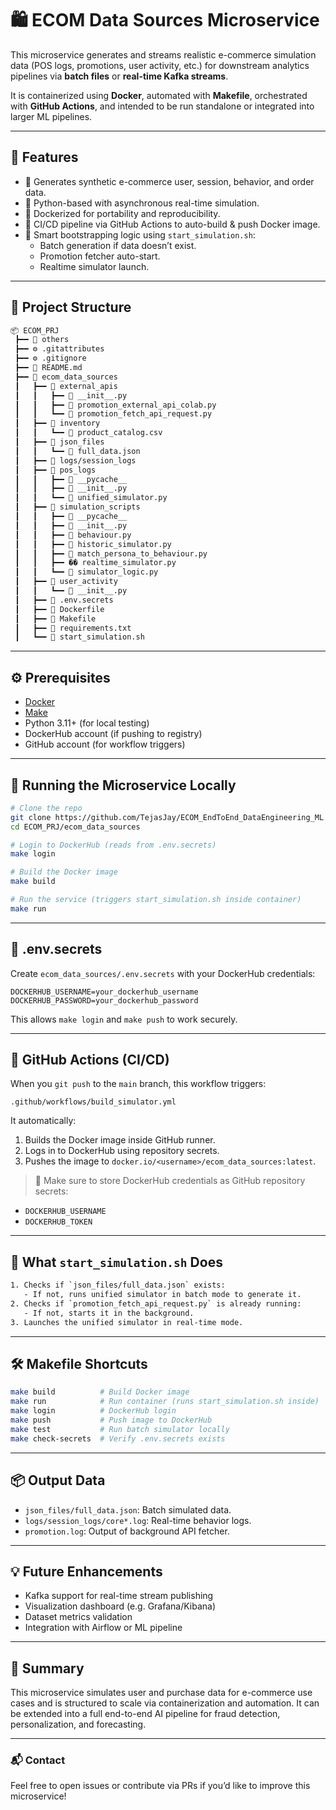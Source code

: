 
# 🛍️ ECOM Data Sources Microservice

This microservice generates and streams realistic e-commerce simulation data (POS logs, promotions, user activity, etc.) for downstream analytics pipelines via **batch files** or **real-time Kafka streams**.

It is containerized using **Docker**, automated with **Makefile**, orchestrated with **GitHub Actions**, and intended to be run standalone or integrated into larger ML pipelines.

---

## 🌟 Features

- 🧠 Generates synthetic e-commerce user, session, behavior, and order data.
- 🐍 Python-based with asynchronous real-time simulation.
- 🐳 Dockerized for portability and reproducibility.
- 🔁 CI/CD pipeline via GitHub Actions to auto-build & push Docker image.
- 🧪 Smart bootstrapping logic using `start_simulation.sh`:
  - Batch generation if data doesn’t exist.
  - Promotion fetcher auto-start.
  - Realtime simulator launch.
---

## 🧱 Project Structure

```bash
📦 ECOM_PRJ
 ┣━━ 📂 others
 ┣━━ ⚙️ .gitattributes
 ┣━━ ⚙️ .gitignore
 ┣━━ 📝 README.md
 ┣━━ 📂 ecom_data_sources
 ┃   ┣━━ 📂 external_apis
 ┃   ┃   ┣━━ 📝 __init__.py
 ┃   ┃   ┣━━ 📝 promotion_external_api_colab.py
 ┃   ┃   ┗━━ 📝 promotion_fetch_api_request.py
 ┃   ┣━━ 📂 inventory
 ┃   ┃   ┗━━ 📄 product_catalog.csv
 ┃   ┣━━ 📂 json_files
 ┃   ┃   ┗━━ 📝 full_data.json
 ┃   ┣━━ 📂 logs/session_logs
 ┃   ┣━━ 📂 pos_logs
 ┃   ┃   ┣━━ 📂 __pycache__
 ┃   ┃   ┣━━ 📝 __init__.py
 ┃   ┃   ┗━━ 📝 unified_simulator.py
 ┃   ┣━━ 📂 simulation_scripts
 ┃   ┃   ┣━━ 📂 __pycache__
 ┃   ┃   ┣━━ 📝 __init__.py
 ┃   ┃   ┣━━ 📝 behaviour.py
 ┃   ┃   ┣━━ 📝 historic_simulator.py
 ┃   ┃   ┣━━ 📝 match_persona_to_behaviour.py
 ┃   ┃   ┣━━ �� realtime_simulator.py
 ┃   ┃   ┗━━ 📝 simulator_logic.py
 ┃   ┣━━ 📂 user_activity
 ┃   ┃   ┗━━ 📝 __init__.py
 ┃   ┣━━ 📄 .env.secrets
 ┃   ┣━━ 📄 Dockerfile
 ┃   ┣━━ 📄 Makefile
 ┃   ┣━━ 📄 requirements.txt
 ┃   ┗━━ 📄 start_simulation.sh
````

* * *

## ⚙️ Prerequisites

-   [Docker](https://www.docker.com/products/docker-desktop)
-   [Make](https://www.gnu.org/software/make/)
-   Python 3.11+ (for local testing)
-   DockerHub account (if pushing to registry)
-   GitHub account (for workflow triggers)
* * *

## 🧪 Running the Microservice Locally

```bash
# Clone the repo
git clone https://github.com/TejasJay/ECOM_EndToEnd_DataEngineering_ML.git
cd ECOM_PRJ/ecom_data_sources

# Login to DockerHub (reads from .env.secrets)
make login

# Build the Docker image
make build

# Run the service (triggers start_simulation.sh inside container)
make run
```

* * *

## 🔐 .env.secrets

Create `ecom_data_sources/.env.secrets` with your DockerHub credentials:

```env
DOCKERHUB_USERNAME=your_dockerhub_username
DOCKERHUB_PASSWORD=your_dockerhub_password
```

This allows `make login` and `make push` to work securely.

* * *

## 🚀 GitHub Actions (CI/CD)

When you `git push` to the `main` branch, this workflow triggers:

```
.github/workflows/build_simulator.yml
```

It automatically:

1.  Builds the Docker image inside GitHub runner.
2.  Logs in to DockerHub using repository secrets.
3.  Pushes the image to `docker.io/<username>/ecom_data_sources:latest`.

> 🔐 Make sure to store DockerHub credentials as GitHub repository secrets:

-   `DOCKERHUB_USERNAME`
-   `DOCKERHUB_TOKEN`
* * *

## 📜 What `start_simulation.sh` Does

```bash
1. Checks if `json_files/full_data.json` exists:
   - If not, runs unified simulator in batch mode to generate it.
2. Checks if `promotion_fetch_api_request.py` is already running:
   - If not, starts it in the background.
3. Launches the unified simulator in real-time mode.
```

* * *

## 🛠 Makefile Shortcuts

```bash
make build          # Build Docker image
make run            # Run container (runs start_simulation.sh inside)
make login          # DockerHub login
make push           # Push image to DockerHub
make test           # Run batch simulator locally
make check-secrets  # Verify .env.secrets exists
```

* * *

## 📦 Output Data

-   `json_files/full_data.json`: Batch simulated data.
-   `logs/session_logs/core*.log`: Real-time behavior logs.
-   `promotion.log`: Output of background API fetcher.
* * *

## 💡 Future Enhancements

-   Kafka support for real-time stream publishing
-   Visualization dashboard (e.g. Grafana/Kibana)
-   Dataset metrics validation
-   Integration with Airflow or ML pipeline
* * *

## 🧠 Summary

This microservice simulates user and purchase data for e-commerce use cases and is structured to scale via containerization and automation. It can be extended into a full end-to-end AI pipeline for fraud detection, personalization, and forecasting.

* * *

### 📬 Contact

Feel free to open issues or contribute via PRs if you’d like to improve this microservice!



